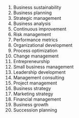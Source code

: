 1. Business sustainability
2. Business planning
3. Strategic management
4. Business analysis
5. Continuous improvement
6. Risk management
7. Performance metrics
8. Organizational development
9. Process optimization
10. Change management
11. Entrepreneurship
12. Small business management
13. Leadership development
14. Management consulting
15. Project management
16. Business strategy
17. Marketing strategy
18. Financial management
19. Business growth
20. Succession planning
